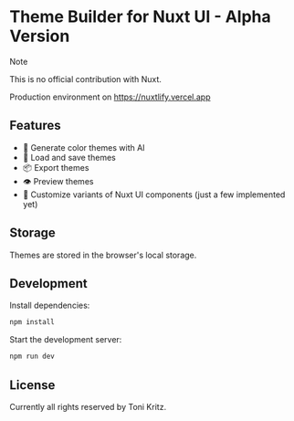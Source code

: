 # Theme Builder for Nuxt UI - **Alpha Version**

> [!NOTE]
> This is no official contribution with Nuxt. 

Production environment on
https://nuxtlify.vercel.app

## Features
- 🤖 Generate color themes with AI
- 💾 Load and save themes
- 📦 Export themes
- 👁️ Preview themes
- 🎨 Customize variants of Nuxt UI components (just a few implemented yet)

## Storage
Themes are stored in the browser's local storage.

## Development

Install dependencies:
```bash
npm install
```

Start the development server:
```bash
npm run dev
```

## License
Currently all rights reserved by Toni Kritz. 
